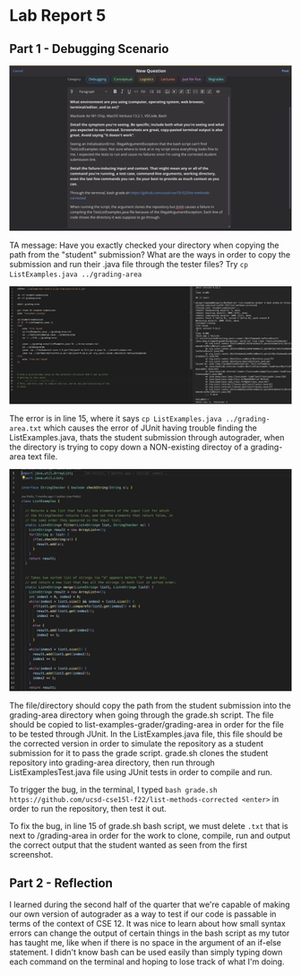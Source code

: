 # Lab Report 5
## Part 1 - Debugging Scenario
![image](s1.png)

TA message: Have you exactly checked your directory when copying the path from the "student" submission? What are the ways in order to copy the submission and run their .java file through the tester files? Try `cp ListExamples.java ../grading-area`

![image](s2.png)

The error is in line 15, where it says `cp ListExamples.java ../grading-area.txt` which causes the error of JUnit having trouble finding the ListExamples.java, thats the student submission through autograder, when the directory is trying to copy down a NON-existing directoy of a grading-area text file.

![image](s3.png)

The file/directory should copy the path from the student submission into the grading-area directory when going through the grade.sh script. The file should be copied to list-examples-grader/grading-area in order for the file to be tested through JUnit. In the ListExamples.java file, this file should be the corrected version in order to simulate the repository as a student submission for it to pass the grade script. grade.sh clones the student repository into grading-area directory, then run through ListExamplesTest.java file using JUnit tests in order to compile and run.

To trigger the bug, in the terminal, I typed `bash grade.sh https://github.com/ucsd-cse15l-f22/list-methods-corrected <enter>` in order to run the repository, then test it out. 

To fix the bug, in line 15 of grade.sh bash script, we must delete `.txt` that is next to /grading-area in order for the work to clone, compile, run and output the correct output that the student wanted as seen from the first screenshot. 

## Part 2 - Reflection
I learned during the second half of the quarter that we're capable of making our own version of autograder as a way to test if our code is passable in terms of the context of CSE 12. It was nice to learn about how small syntax errors can change the output of certain things in the bash script as my tutor has taught me, like when if there is no space in the argument of an if-else statement. I didn't know bash can be used easily than simply typing down each command on the terminal and hoping to lose track of what I'm doing. 
